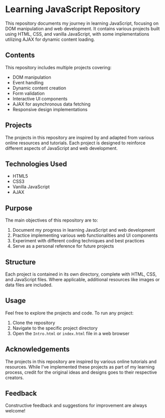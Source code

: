 # Learning JavaScript Repository

This repository documents my journey in learning JavaScript, focusing on DOM manipulation and web development. It contains various projects built using HTML, CSS, and vanilla JavaScript, with some implementations utilizing AJAX for dynamic content loading.

## Contents

This repository includes multiple projects covering:

- DOM manipulation
- Event handling
- Dynamic content creation
- Form validation
- Interactive UI components
- AJAX for asynchronous data fetching
- Responsive design implementations

## Projects

The projects in this repository are inspired by and adapted from various online resources and tutorials. Each project is designed to reinforce different aspects of JavaScript and web development.


## Technologies Used

- HTML5
- CSS3
- Vanilla JavaScript
- AJAX

## Purpose

The main objectives of this repository are to:
1. Document my progress in learning JavaScript and web development
2. Practice implementing various web functionalities and UI components
3. Experiment with different coding techniques and best practices
4. Serve as a personal reference for future projects

## Structure

Each project is contained in its own directory, complete with HTML, CSS, and JavaScript files. Where applicable, additional resources like images or data files are included.

## Usage

Feel free to explore the projects and code. To run any project:
1. Clone the repository
2. Navigate to the specific project directory
3. Open the `Intro.html` or `index.html` file in a web browser

## Acknowledgements

The projects in this repository are inspired by various online tutorials and resources. While I've implemented these projects as part of my learning process, credit for the original ideas and designs goes to their respective creators.

## Feedback

Constructive feedback and suggestions for improvement are always welcome!
